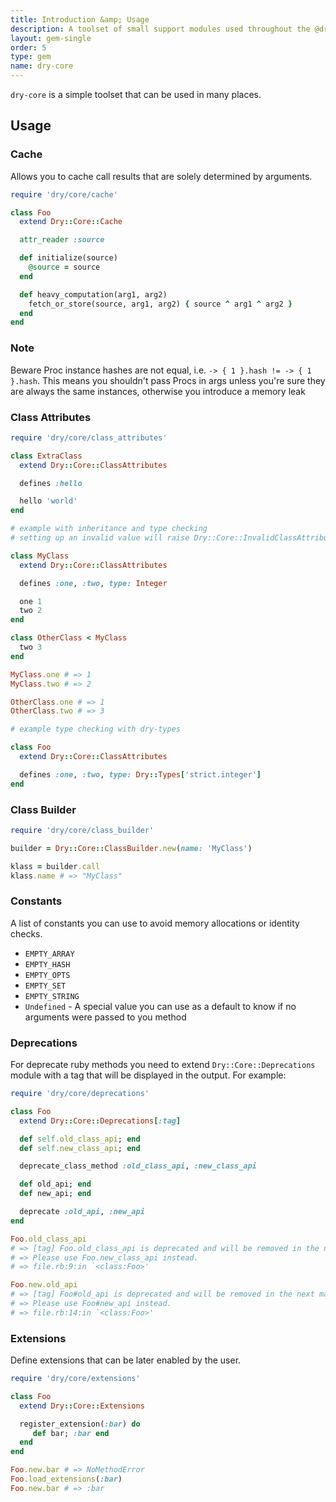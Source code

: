 ```yaml
---
title: Introduction &amp; Usage
description: A toolset of small support modules used throughout the @dry-rb & @rom-rb ecosystems
layout: gem-single
order: 5
type: gem
name: dry-core
---
```


`dry-core` is a simple toolset that can be used in many places.

## Usage

### Cache
Allows you to cache call results that are solely determined by arguments.

```ruby
require 'dry/core/cache'

class Foo
  extend Dry::Core::Cache

  attr_reader :source

  def initialize(source)
    @source = source
  end

  def heavy_computation(arg1, arg2)
    fetch_or_store(source, arg1, arg2) { source ^ arg1 ^ arg2 }
  end
end
```

### Note

Beware Proc instance hashes are not equal, i.e. `-> { 1 }.hash != -> { 1 }.hash`.
This means you shouldn't pass Procs in args unless you're sure they are always the same instances, otherwise you introduce a memory leak

### Class Attributes

```ruby
require 'dry/core/class_attributes'

class ExtraClass
  extend Dry::Core::ClassAttributes

  defines :hello

  hello 'world'
end

# example with inheritance and type checking
# setting up an invalid value will raise Dry::Core::InvalidClassAttributeValue

class MyClass
  extend Dry::Core::ClassAttributes

  defines :one, :two, type: Integer

  one 1
  two 2
end

class OtherClass < MyClass
  two 3
end

MyClass.one # => 1
MyClass.two # => 2

OtherClass.one # => 1
OtherClass.two # => 3

# example type checking with dry-types

class Foo
  extend Dry::Core::ClassAttributes

  defines :one, :two, type: Dry::Types['strict.integer']
end
```

### Class Builder

```ruby
require 'dry/core/class_builder'

builder = Dry::Core::ClassBuilder.new(name: 'MyClass')

klass = builder.call
klass.name # => "MyClass"
```

### Constants
A list of constants you can use to avoid memory allocations or identity checks.

* `EMPTY_ARRAY`
* `EMPTY_HASH`
* `EMPTY_OPTS`
* `EMPTY_SET`
* `EMPTY_STRING`
* `Undefined` - A special value you can use as a default to know if no arguments were passed to you method

### Deprecations

For deprecate ruby methods you need to extend `Dry::Core::Deprecations` module
with a tag that will be displayed in the output. For example:

```ruby
require 'dry/core/deprecations'

class Foo
  extend Dry::Core::Deprecations[:tag]

  def self.old_class_api; end
  def self.new_class_api; end

  deprecate_class_method :old_class_api, :new_class_api

  def old_api; end
  def new_api; end

  deprecate :old_api, :new_api
end

Foo.old_class_api
# => [tag] Foo.old_class_api is deprecated and will be removed in the next major version
# => Please use Foo.new_class_api instead.
# => file.rb:9:in `<class:Foo>'

Foo.new.old_api
# => [tag] Foo#old_api is deprecated and will be removed in the next major version
# => Please use Foo#new_api instead.
# => file.rb:14:in `<class:Foo>'
```

### Extensions
Define extensions that can be later enabled by the user.

```ruby
require 'dry/core/extensions'

class Foo
  extend Dry::Core::Extensions

  register_extension(:bar) do
     def bar; :bar end
  end
end

Foo.new.bar # => NoMethodError
Foo.load_extensions(:bar)
Foo.new.bar # => :bar
```
